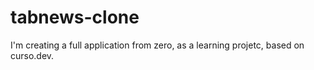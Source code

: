 # tabnews-clone
I'm creating a full application from zero, as a learning projetc, based on curso.dev.
